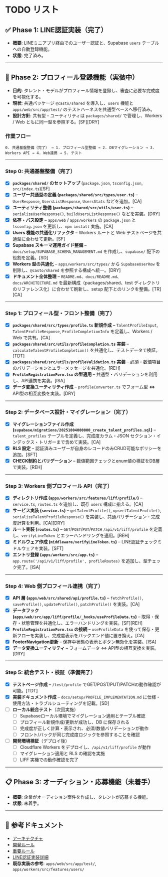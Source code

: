 # TODO リスト

## ✅ Phase 1: LINE認証実装（完了）

- **概要**: LINEミニアプリ経由でのユーザー認証と、Supabase `users` テーブルへの自動登録機能。
- **状態**: 完了済み。

---

## 🚀 Phase 2: プロフィール登録機能（実装中）

- **目的**: タレント・モデルがプロフィール情報を登録し、審査に必要な完成度を可視化する。
- **現状**: 共通パッケージ `@casto/shared` を導入し、`users` 機能と `apps/web/src/app/test/` のテストハーネスを共通型ベースへ移行済み。
- **設計方針**: 共有型・ユーティリティは `packages/shared/` で管理し、Workers / Web ともに同一型を参照する。[SF][DRY]

### 作業フロー

```
0. 共通基盤整備（完了） → 1. プロフィール型整備 → 2. DBマイグレーション → 3. Workers API → 4. Web連携 → 5. テスト
```

---

### Step 0: 共通基盤整備（完了）

- [x] **`packages/shared/` のセットアップ** (`package.json`, `tsconfig.json`, `src/index.ts`)[SF]
- [x] **ユーザー共通型の定義 (`packages/shared/src/types/user.ts`)** – `UserResponse`, `UsersListResponse`, `UsersStats` などを追加。[CA]
- [x] **ユーティリティ整備 (`packages/shared/src/utils/user.ts`)** – `serializeUserResponse()`, `buildUsersListResponse()` などを実装。[DRY]
- [x] **依存・パス設定** – `apps/web` / `apps/workers` の `package.json` と `tsconfig.json` を更新し、`npm install` 実施。[CA]
- [x] **Users 機能の共通化リファクタ** – Workers ルートと Web テストページを共通型に合わせて更新。[SF]
- [x] **Supabase スキーマ運用ガイド整備** – `docs/setup/SUPABASE_SCHEMA_MANAGEMENT.md` を作成し、`supabase/` 配下の役割を定義。[SD]
- [x] **Workers 型の共通化** – `apps/workers/src/types/` から `SupabaseUserRow` を削除し、`@casto/shared` を参照する構成へ統一。[DRY]
- [x] **ドキュメント全体整理** – `README.md`、`docs/README.md`、`docs/ARCHITECTURE.md` を最新構成（packages/shared、test ディレクトリのリファレンス化）に合わせて刷新し、setup 配下とのリンクを整備。[TR][CA]

---

### Step 1: プロフィール型・フロント整備（完了）

- [x] **`packages/shared/src/types/profile.ts` 新規作成** – `TalentProfileInput`, `TalentProfileResponse`, `ProfileCompletionInfo` を定義し、Workers / Web で共有。[CA]
- [x] **`packages/shared/src/utils/profileCompletion.ts` 実装** – `calculateTalentProfileCompletion()` を共通化し、テストデータで検証。[TDT]
- [x] **`packages/shared/src/utils/profileValidation.ts` 実装** – 必須・数値項目のバリデーションとエラーメッセージを共通化。[REH]
- [x] **`ProfileRegistrationForm.tsx` の型適用** – 共通型・バリデーションを利用し、API連携を実装。[ISA]
- [x] **データ変換ユーティリティ作成** – `profileConverter.ts` でフォーム型 ⇔ API型の相互変換を実装。[DRY]

---

### Step 2: データベース設計・マイグレーション（完了）

- [x] **マイグレーションファイル作成 (`supabase/migrations/20251004000000_create_talent_profiles.sql`)** – `talent_profiles` テーブルを定義し、完成度カラム・JSON セクション・インデックス・トリガーまで含めて実装。[CA]
- [x] **RLS 設定** – 認証済みユーザーが自身のレコードのみCRUD可能なポリシーを追加。[SFT]
- [x] **CHECK制約とバリデーション** – 数値範囲チェックとenum値の検証をDB層で実装。[REH]

---

### Step 3: Workers 側プロフィール API（完了）

- [x] **ディレクトリ作成 (`apps/workers/src/features/liff/profile/`)** – `service.ts`, `routes.ts` を追加し、既存 `users` 構成に揃える。[CA]
- [x] **サービス実装 (`service.ts`)** – `getTalentProfile()`, `upsertTalentProfile()`, `serializeTalentProfileResponse()` を実装し、共通バリデーション・完成度計算を利用。[CA][DRY]
- [x] **ルート実装 (`routes.ts`)** – `GET`/`POST`/`PUT`/`PATCH` `/api/v1/liff/profile` を定義し、`verifyLineToken` とエラーハンドリングを適用。[REH]
- [x] **ミドルウェア作成 (`middleware/verifyLineToken.ts`)** – LINE認証チェックミドルウェアを実装。[SFT]
- [x] **エントリ登録 (`apps/workers/src/app.ts`)** – `app.route('/api/v1/liff/profile', profileRoutes)` を追加し、型チェック完了。[ISA]

---

### Step 4: Web 側プロフィール連携（完了）

- [x] **API 層 (`apps/web/src/shared/api/profile.ts`)** – `fetchProfile()`, `saveProfile()`, `updateProfile()`, `patchProfile()` を実装。[CA]
- [x] **データフック (`apps/web/src/app/liff/profile/_hooks/useProfileData.ts`)** – 取得・保存・状態管理を共通化し、エラーハンドリングを実装。[SF][REH]
- [x] **`ProfileRegistrationForm.tsx` の接続** – `useProfileData` を使って保存・更新フローを実装し、完成度表示をバックエンド値に置き換え。[CA]
- [x] **FooterNavigation更新** – 保存中状態の表示とボタン無効化を実装。[ISA]
- [x] **データ変換ユーティリティ** – フォームデータ ⇔ API型の相互変換を実装。[DRY]

---

### Step 5: 統合テスト・検証（準備完了）

- [x] **テストページ作成** – `/test/profile` でGET/POST/PUT/PATCHの動作確認が可能。[TDT]
- [x] **実装ドキュメント作成** – `docs/setup/PROFILE_IMPLEMENTATION.md` に仕様・使用方法・トラブルシューティングを記載。[SD]
- [ ] **ローカル統合テスト**（次回実施）
  - [ ] Supabaseローカル環境でマイグレーション適用とテーブル確認
  - [ ] プロフィール新規作成/更新が成功し、DB に保存される
  - [ ] 完成度が正しく計算・表示され、必須/数値バリデーションが動作
  - [ ] フロント/バックが同じ完成度ロジックを参照することを確認
- [ ] **開発環境検証**（デプロイ後）
  - [ ] Cloudflare Workers をデプロイし、`/api/v1/liff/profile` が動作
  - [ ] マイグレーション適用と RLS の確認を実施
  - [ ] LIFF 実機での動作確認を完了

---

## 📋 Phase 3: オーディション・応募機能（未着手）

- **概要**: 企業がオーディション案件を作成し、タレントが応募する機能。
- **状態**: 未着手。

---

## 📝 参考ドキュメント

- [アーキテクチャ](../ARCHITECTURE.md)
- [開発ルール](../DEVELOPMENT_RULES.md)
- [重要ルール](../CRITICAL_RULES.md)
- [LINE認証実装詳細](./tasksarchive/LINE_AUTH_IMPLEMENTATION.md)
- **既存実装の参考**: `apps/web/src/app/test/`, `apps/workers/src/features/users/`
